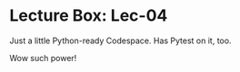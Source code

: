 # Lecture Box: Lec-04

Just a little Python-ready Codespace. Has Pytest on it, too.


Wow such power!
